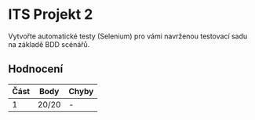# ITS Projekt 2

Vytvořte automatické testy (Selenium) pro vámi navrženou testovací sadu na základě BDD scénářů.

## Hodnocení

| Část | Body  | Chyby |
|------|-------|-------|
| 1    | 20/20 | -     |
